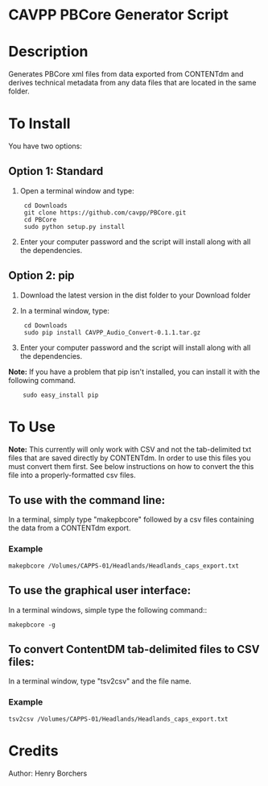 # CAVPP PBCore Generator Script

Description
===========
Generates PBCore xml files from data exported from CONTENTdm and derives technical metadata from any data files 
that are located in the same folder.

To Install
==========

You have two options:


Option 1: Standard
------------------

1. Open a terminal window and type:

        cd Downloads
        git clone https://github.com/cavpp/PBCore.git
        cd PBCore
        sudo python setup.py install 
        
2. Enter your computer password and the script will install along with all the dependencies.


Option 2: pip
-------------

1. Download the latest version in the dist folder to your Download folder
2. In a terminal window, type:

        cd Downloads
        sudo pip install CAVPP_Audio_Convert-0.1.1.tar.gz

3. Enter your computer password and the script will install along with all the dependencies. 

**Note:** If you have a problem that pip isn't installed, you can install it with 
 the following command.
 
        sudo easy_install pip


To Use
======

**Note:** This currently will only work with CSV and not the tab-delimited txt files that are saved directly by 
CONTENTdm. In order to use this files you must convert them first. See below instructions on how to convert the this 
file into a properly-formatted csv files.

To use with the command line:
-----------------------------
In a terminal, simply type "makepbcore" followed by a csv files containing the data from a CONTENTdm export.

    
### Example

    
    makepbcore /Volumes/CAPPS-01/Headlands/Headlands_caps_export.txt
            
  
  
To use the graphical user interface:
------------------------------------
In a terminal windows, simple type the following command::
  
    makepbcore -g
    
    
To convert ContentDM tab-delimited files to CSV files:
------------------------------------------------------
In a terminal window, type "tsv2csv" and the file name.

### Example

    tsv2csv /Volumes/CAPPS-01/Headlands/Headlands_caps_export.txt

Credits
=======
Author: Henry Borchers 